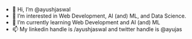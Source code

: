 - 👋 Hi, I’m @ayushjaswal
- 👀 I’m interested in Web Development, AI (and) ML, and Data Science.
- 🌱 I’m currently learning Web Development and AI (and) ML
- 📫 My linkedin handle is /ayushjaswal and twitter handle is @ayujas

<!---
ayushjaswal/ayushjaswal is a ✨ special ✨ repository because its `README.md` (this file) appears on your GitHub profile.
You can click the Preview link to take a look at your changes.
--->
